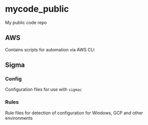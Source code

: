 # mycode_public
My public code repo

## AWS
Contains scripts for automation via AWS CLI

## Sigma

### Config
Configuration files for use with `sigmac`

### Rules
Rule files for detection of configuration for Windows, GCP and other environments
